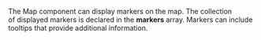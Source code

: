The Map component can display markers on&nbsp;the map. The collection of&nbsp;displayed markers is&nbsp;declared in&nbsp;the **markers** array. Markers can include tooltips that provide additional information.